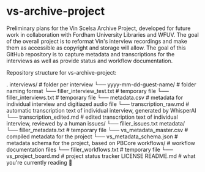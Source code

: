 # vs-archive-project

Preliminary plans for the Vin Scelsa Archive Project, developed for future work in collaboration with Fordham University Libraries and WFUV. 
The goal of the overall project is to reformat Vin's interview recordings and make them as accessible as copyright and storage will allow. 
The goal of this GitHub repository is to capture metadata and transcriptions for the interviews as well as provide status and workflow documentation.

Repository structure for vs-archive-project:

.
interviews/                         # folder per interview 
└──  yyyy-mm-dd-guest-name/          # folder naming format 
    └── filler_interview_test.txt   # temporary file 
    └── filler_interviews.txt       # temporary file
    └── metadata.csv                # metadata for individual interview and digitiazed audio file
    └── transcription_raw.md        # automatic transcription text of individual interview, generated by WhisperAI
    └── transcription_edited.md     # edited transcription text of individual interview, reviewed by a human
issues/
    └── filler_issues.txt
metadata/                           
    └── filler_metadata.txt         # temporary file
    └── vs_metadata_master.csv      # compiled metadata for the project
    └── vs_metadata_schema.json     # metadata schema for the project, based on PBCore
workflows/                          # workflow documentation files
    └── filler_workflows.txt        # temporary file
    └── vs_project_board.md         # project status tracker
LICENSE
README.md                           # what you're currently reading 🙂
